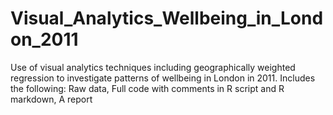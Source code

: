 
# Visual_Analytics_Wellbeing_in_London_2011
Use of visual analytics techniques including geographically weighted regression to investigate patterns of wellbeing in London in 2011.
Includes the following:
Raw data,
Full code with comments in R script and R markdown, 
A report 

